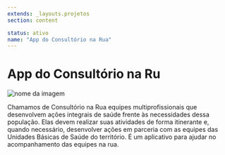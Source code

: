 ```yaml
---
extends: _layouts.projetos
section: content

status: ativo
name: "App do Consultório na Rua"
---
```

# App do Consultório na Ru

![nome da imagem](/assets/images/ajudante_papainoel.webp)

Chamamos de Consultório na Rua equipes multiprofissionais que desenvolvem ações integrais de saúde frente às necessidades dessa população. Elas devem realizar suas atividades de forma itinerante e, quando necessário, desenvolver ações em parceria com as equipes das Unidades Básicas de Saúde do território. É um aplicativo para ajudar no acompanhamento das equipes na rua.